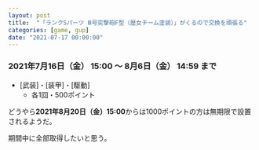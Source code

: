 ```yaml
---
layout: post
title:  "「ランクSパーツ Ⅲ号突撃砲F型（歴女チーム塗装）」がくるので交換を頑張る"
categories: [game, gup]
date: "2021-07-17 00:00:00"
---
```


### 2021年7月16日（金） 15:00 〜 8月6日（金） 14:59 まで

- [武装]・[装甲]・[駆動]
  - 各1回・500ポイント

どうやら**2021年8月20日（金）15:00**からは1000ポイントの方は無期限で設置されるようだ。

期間中に全部取得したいと思う。
